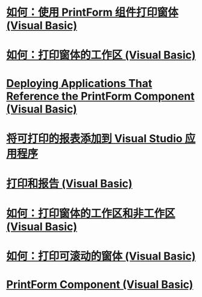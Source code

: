 # [如何：使用 PrintForm 组件打印窗体 (Visual Basic)](how-to-print-a-form-by-using-the-printform-component.md)
# [如何：打印窗体的工作区 (Visual Basic)](how-to-print-the-client-area-of-a-form.md)
# [Deploying Applications That Reference the PrintForm Component (Visual Basic)](deploying-applications-that-reference-the-printform-component.md)
# [将可打印的报表添加到 Visual Studio 应用程序](adding-printable-reports-to-visual-studio-applications.md)
# [打印和报告 (Visual Basic)](printing-and-reporting.md)
# [如何：打印窗体的工作区和非工作区 (Visual Basic)](how-to-print-client-and-non-client-areas-of-a-form.md)
# [如何：打印可滚动的窗体 (Visual Basic)](how-to-print-a-scrollable-form.md)
# [PrintForm Component (Visual Basic)](printform-component.md)
